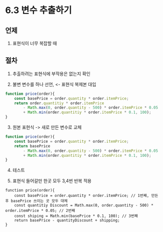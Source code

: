 # 6.3 변수 추출하기

## 언제

1) 표현식이 너무 복잡할 때

## 절차

1) 추출하려는 표현식에 부작용은 없는지 확인

2) 불변 변수를 하나 선언, <- 표현식 복제본 대입

```javascript
function price(order){
    const basePrice = order.quantity * order.itemPrice;
    return order.quantitiy * order.itemPrice
        - Math.max(0, order.quantity - 500) * order.itemPrice * 0.05
        + Math.min(order.quantitiy * order.itemPrice * 0.1, 100);
}
```

3) 원본 표현식 -> 새로 만든 변수로 교체

```javascript
function price(order){
    const basePrice = order.quantity * order.itemPrice;
    return basePrice
        - Math.max(0, order.quantity - 500) * order.itemPrice * 0.05
        + Math.min(order.quantitiy * order.itemPrice * 0.1, 100);
}
```

4) 테스트

5) 표현식 들어갈만 한곳 모두 3,4번 반복 적용

```
function price(order){
    const basePrice = order.quantity * order.itemPrice; // 1번째, 만든 후 basePrice 쓰이는 곳 모두 대체
    const quantitiy Discount = Math.max(0, order.quantity - 500) * order.itemPrice * 0.05; // 2번째
    const shiping = Math.min(basePrice * 0.1, 100); // 3번째
    return basePrice - quantityDiscount + shipping;
}
```
